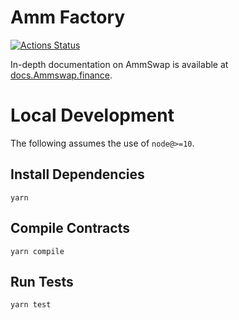 # Amm Factory

[![Actions Status](https://github.com/Ammswap/Amm-swap-core/workflows/CI/badge.svg)](https://github.com/Ammswap/Amm-swap-core/actions)

In-depth documentation on AmmSwap is available at [docs.Ammswap.finance](https://docs.Ammswap.finance/).

# Local Development

The following assumes the use of `node@>=10`.

## Install Dependencies

`yarn`

## Compile Contracts

`yarn compile`

## Run Tests

`yarn test`
